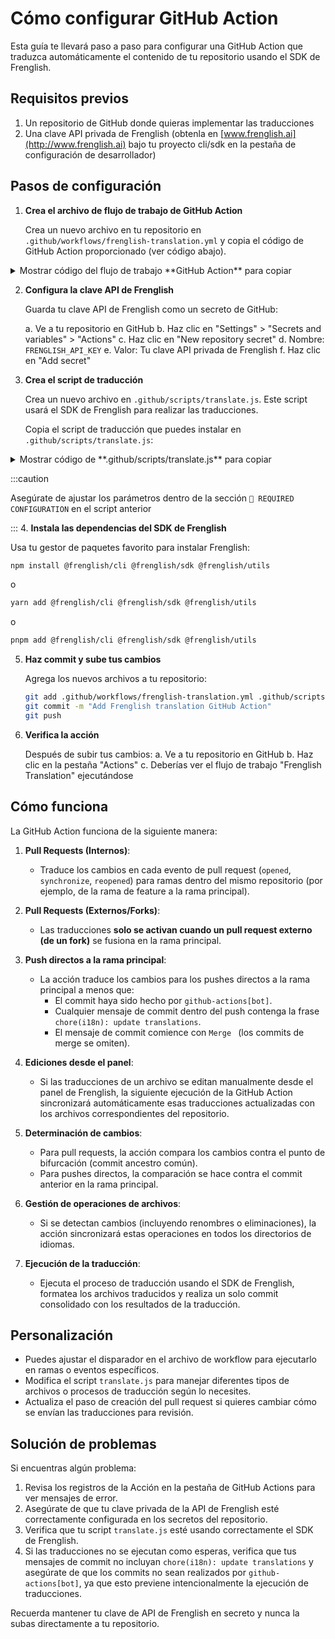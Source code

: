 # Cómo configurar GitHub Action
Esta guía te llevará paso a paso para configurar una GitHub Action que traduzca automáticamente el contenido de tu repositorio usando el SDK de Frenglish.

## Requisitos previos

1. Un repositorio de GitHub donde quieras implementar las traducciones
2. Una clave API privada de Frenglish (obtenla en [www.frenglish.ai](http://www.frenglish.ai) bajo tu proyecto cli/sdk en la pestaña de configuración de desarrollador)

## Pasos de configuración

1.  **Crea el archivo de flujo de trabajo de GitHub Action**

    Crea un nuevo archivo en tu repositorio en `.github/workflows/frenglish-translation.yml` y copia el código de GitHub Action proporcionado (ver código abajo).

<details>
  <summary>Mostrar código del flujo de trabajo **GitHub Action** para copiar</summary>

  ```yaml
  # ------------------------------------------------------------------------------
  # Frenglish Translation GitHub Action
  #
  # Workflow summary
  # - PRs - Internal: always translate the diff to the PR base.
  #     • Example 1: Open PR => feature_1 → main
  #     • Example 2: Open PR => feature_1_fix → feature_1
  #
  # - PRs - External: Only translate when external PR is merged
  #     • Example: merge PR => fork → main (from a contributor fork)
  #
  # - Default‑branch pushes: translate unless
  #     a) author is github‑actions[bot], or
  #     b) the push includes a commit with “chore(i18n): update translations”
  #     • Example: Hotfix push → main
  #
  # - Diff logic: compares to fork-point for PRs, or previous commit on main for direct pushes.
  # - If changes are found: handles file renames/deletes, runs translation and formatting,
  #   then commits and pushes a single update from the bot.
  # ------------------------------------------------------------------------------

  name: Frenglish Translation
  on:
    # Run once per pull‑request (feature → any target)
    pull_request:
      types: [opened, synchronize, reopened]

    # Run again only when commits land on the default branch (e.g. master/main)
    push:
      branches:
        - '**' # We filter below

  permissions:
    contents: read

  jobs:
    translate_and_format:
      # Run if (a) it’s a PR  OR  (b) it’s a push *and* the ref equals the repo’s default branch
      if: >-
        github.event_name == 'pull_request' ||
        (
          github.event_name == 'push' &&
          github.ref == format('refs/heads/{0}', github.event.repository.default_branch) &&
          !contains(github.event.head_commit.author.name, 'github-actions[bot]') &&
          !startsWith(github.event.head_commit.message, 'Merge ')
        )
      runs-on: ubuntu-latest
      permissions:
        contents: write
        pull-requests: write
      steps:
        # We check if commit message include `chore(i18n): update translations` and assume it's been fully translated if so
        - name: Detect translation commit in push range 
          id: detect
          if: github.event_name == 'push' # PRs always run
          run: | 
            echo "Looking for 'chore(i18n): update translations' between ${{ github.event.before }}..${{ github.sha }}"
            if git log --format=%B ${{ github.event.before }}..${{ github.sha }} | grep -qF 'chore(i18n): update translations'; then
              echo "skip=true" >> "$GITHUB_OUTPUT"
            else
              echo "skip=false" >> "$GITHUB_OUTPUT"
            fi

        - name: Checkout code
          if: steps.detect.outputs.skip != 'true'
          uses: actions/checkout@v4
          with:
            token: ${{ secrets.GITHUB_TOKEN }}
            fetch-depth: 0

        - name: Setup Node.js
          if: steps.detect.outputs.skip != 'true'
          uses: actions/setup-node@v3
          with:
            node-version: '18' # Or your preferred Node.js version >= 16

        - name: Install dependencies
          if: steps.detect.outputs.skip != 'true'
          run: |
            # Ensure you have a package.json and package-lock.json
            # Add @frenglish/sdk to your package.json: npm install @frenglish/sdk --save
            npm install

        - name: Setup Git User
          if: steps.detect.outputs.skip != 'true'
          run: |
            git config --global user.email "github-actions[bot]@users.noreply.github.com"
            git config --global user.name "github-actions[bot]"

        - name: Get Language Configuration
          if: steps.detect.outputs.skip != 'true'
          id: get_lang_config
          run: node .github/scripts/fetch-frenglish-configuration.js
          env:
            FRENGLISH_API_KEY: ${{ secrets.FRENGLISH_API_KEY }}
            GITHUB_TOKEN: ${{ secrets.GITHUB_TOKEN }}

        # --- Step to Handle Renamed/Deleted Files ---
        - name: Handle Renamed and Deleted Source Files
          if: steps.detect.outputs.skip != 'true'
          id: handle_changes
          run: |
            set -e # Exit immediately if a command exits with a non-zero status.

            # Get target languages and commit SHAs
            # SOURCE_DIR_RAW from get_lang_config is now IGNORED for path determination
            TARGET_DIRS_STRING="${{ steps.get_lang_config.outputs.target_langs }}"
            BEFORE_SHA="${{ github.event.before }}"
            CURRENT_SHA="${{ github.sha }}"

            # --- Define the source path CONSISTENTLY with translate.js ---
            # ORIGIN_LANGUAGE_DIR in translate.js is path.resolve('.'), so we use '.' here.
            EFFECTIVE_SOURCE_PATH="."
            echo "Source file location for rename/delete check: Root Directory (.)"

            # --- Validate Target Languages ---
            if [ -z "$TARGET_DIRS_STRING" ]; then
                echo "::warning::No target languages determined. Rename/delete actions for target directories will be skipped."
                echo "processed_changes=false" >> $GITHUB_OUTPUT
                exit 0
            fi
            read -r -a TARGET_DIRS <<< "$TARGET_DIRS_STRING"
             if [ ${#TARGET_DIRS[@]} -eq 0 ]; then
                echo "::warning::No target languages parsed. Rename/delete actions for target directories will be skipped."
                echo "processed_changes=false" >> $GITHUB_OUTPUT
                exit 0
             fi

            # --- List of top-level files/dirs to EXCLUDE from rename/delete handling ---
            # Add any other known non-locale files/folders residing in your root directory
            # Use trailing slash for directories to avoid matching files starting with the same name
            EXCLUDED_PATTERNS=(
              'package.json'
              'package-lock.json'
              'node_modules/'
              'frenglish.config.json'
              '.github/'
              '.git/'
              '.gitignore'
              'README.md'
              # Add other files/dirs like 'vite.config.js', 'tsconfig.json', etc. if they exist in root
            )
            echo "Excluding patterns: ${EXCLUDED_PATTERNS[*]}"


            # --- Check for Renamed/Deleted Files in the Root Directory ---
            echo "Checking for renamed/deleted files in '$EFFECTIVE_SOURCE_PATH' between $BEFORE_SHA and $CURRENT_SHA..."
            processed_any_change=false

            # Use NUL delimiters, check within the root directory (.)
            git diff --name-status --find-renames -z $BEFORE_SHA $CURRENT_SHA -- "$EFFECTIVE_SOURCE_PATH" | while IFS= read -r -d $'\0' status && IFS= read -r -d $'\0' old_path && IFS= read -r -d $'\0' new_path; do
              # Handle cases where new_path might not be present (for deletions)
              if [ -z "$new_path" ]; then
                new_path=$old_path
              fi

              # --- Calculate relative paths (already relative to root) ---
              relative_old_path="$old_path"
              relative_new_path="$new_path"

              # --- Filter out EXCLUDED top-level files/directories ---
              is_excluded=false
              for pattern in "${EXCLUDED_PATTERNS[@]}"; do
                 # Check if old_path starts with or exactly matches the pattern
                 if [[ "$old_path" == "$pattern"* ]]; then
                   is_excluded=true
                   echo "Skipping excluded file/path based on pattern '$pattern': $old_path"
                   break # Exit inner loop once matched
                 fi
              done
              if [ "$is_excluded" = true ]; then
                continue # Skip to the next file in the diff
              fi
              # --- End of exclusion filter ---

              # Proceed only if the file wasn't excluded
              echo "Detected potentially relevant change: Status=$status, Old Path=$old_path, New Path=$new_path"

              for TARGET_DIR in "${TARGET_DIRS[@]}"; do # Iterate over array elements correctly
                # Ensure target *directory* exists (e.g., 'ja', 'es')
                if [ ! -d "$TARGET_DIR" ]; then
                  echo "::warning::Target directory '$TARGET_DIR' not found. Skipping for this language."
                  continue
                fi

                # Construct target paths using the relative path from root
                target_old_path="$TARGET_DIR/$relative_old_path"

                if [[ "$status" == D* ]]; then
                  # Delete corresponding file in target dir IF it exists
                  if [ -f "$target_old_path" ]; then
                    echo "Deleting corresponding file: $target_old_path"
                    git rm "$target_old_path"
                    processed_any_change=true
                  else
                    # It's okay if the target file doesn't exist, don't warn loudly.
                     echo "Corresponding file for deletion not found (or already deleted): $target_old_path"
                  fi
                elif [[ "$status" == R* ]]; then
                  # Rename corresponding file in target dir IF it exists
                  target_new_path="$TARGET_DIR/$relative_new_path"
                  target_new_path_dir=$(dirname "$target_new_path")

                  if [ -f "$target_old_path" ]; then
                    # Create parent directory for target if needed
                    if [ ! -d "$target_new_path_dir" ]; then
                        echo "Creating directory for renamed file: $target_new_path_dir"
                        mkdir -p "$target_new_path_dir"
                    fi
                    echo "Renaming corresponding file: $target_old_path -> $target_new_path"
                    git mv "$target_old_path" "$target_new_path"
                    processed_any_change=true
                  else
                     # It's okay if the target file doesn't exist, don't warn loudly.
                     echo "Corresponding file for rename not found: $target_old_path"
                  fi
                fi # End status check (D or R)
              done # end loop target dirs
            done # end loop git diff

            # Output based on the flag
            echo "processed_changes=$processed_any_change" >> $GITHUB_OUTPUT
          env:
            GITHUB_TOKEN: ${{ secrets.GITHUB_TOKEN }}

        - name: Run translation script (Writes/Updates files)
          if: steps.detect.outputs.skip != 'true'
          env:
            FRENGLISH_API_KEY: ${{ secrets.FRENGLISH_API_KEY }}
            GITHUB_TOKEN: ${{ secrets.GITHUB_TOKEN }}
          run: node .github/scripts/translate.js

        - name: Stage ALL changes (new, modified, deleted, renamed)
          if: steps.detect.outputs.skip != 'true'
          run: |
            echo "Staging all tracked changes (adds, modifications, deletes, renames)..."
            git add . # This stages all changes in the working directory

        - name: Commit changes
          if: steps.detect.outputs.skip != 'true'
          id: commit
          run: |
            # Check index status after all operations (add, rm, mv)
            # Use --cached to check staged changes specifically
            if git diff --cached --quiet; then
               echo "No changes staged for commit."
               echo "changes_committed=false" >> $GITHUB_OUTPUT
            else
              echo "Committing translation updates, formatting, renames, and deletions..."
              # Use the dynamically fetched source language in the commit message
              COMMIT_SOURCE_LANG="${{ steps.get_lang_config.outputs.source_lang }}" # Capture output first
              git commit -m "chore(i18n): update translations [${COMMIT_SOURCE_LANG:-unknown}]" \
                         -m "Sync file structure, format locales. Branch: ${{ github.ref_name }}"
              echo "changes_committed=true" >> $GITHUB_OUTPUT
              git show --stat # Show commit details
            fi

        - name: Push changes
          # run only when we actually committed something
          if: steps.detect.outputs.skip != 'true' && steps.commit.outputs.changes_committed == 'true'
          env:
            # use head branch for PRs, ref_name for normal pushes
            TARGET_REF: ${{ github.event_name == 'pull_request' && github.event.pull_request.head.ref || github.ref_name }}
          run: |
            echo "Pushing changes to origin/${TARGET_REF}..."
            git push origin HEAD:${TARGET_REF}
  ```
</details>

2.  **Configura la clave API de Frenglish**

    Guarda tu clave API de Frenglish como un secreto de GitHub:

    a. Ve a tu repositorio en GitHub
    b. Haz clic en "Settings" > "Secrets and variables" > "Actions"
    c. Haz clic en "New repository secret"
    d. Nombre: `FRENGLISH_API_KEY`
    e. Valor: Tu clave API privada de Frenglish
    f. Haz clic en "Add secret"

3.  **Crea el script de traducción**

    Crea un nuevo archivo en `.github/scripts/translate.js`. Este script usará el SDK de Frenglish para realizar las traducciones.

    Copia el script de traducción que puedes instalar en `.github/scripts/translate.js`:

<details>
  <summary>Mostrar código de **.github/scripts/translate.js** para copiar</summary>

  ```javascript
  const { execSync } = require('child_process');
  const fs = require('fs').promises;
  const path = require('path');

  // ==================================================================================================
  // 🔧 REQUIRED CONFIGURATION – YOU MUST MODIFY THESE VALUES TO CONFIGURE THEIR TRANSLATION PATHS 🔧
  // ==================================================================================================

  // Path to your original language files (e.g., English source content)
  const ORIGIN_LANGUAGE_DIR = path.resolve('.');

  // Path where translated files will be saved (Base directory)
  const TRANSLATION_OUTPUT_DIR = path.resolve('.');

  // List of files or directories to exclude from processing
  const EXCLUDED_FILES = ['package.json', 'package-lock.json', 'node_modules'];

  // ============================================================
  // MODIFY BELOW THIS LINE FOR CUSTOM GITHUB ACTIONS
  // ============================================================

  (async () => {
      const sdkModule = await import('@frenglish/sdk');
      const FrenglishSDK = sdkModule.FrenglishSDK;
      if (!FrenglishSDK) throw new Error('FrenglishSDK not found in module exports.');

      const FRENGLISH_API_KEY = process.env.FRENGLISH_API_KEY;
      if (!FRENGLISH_API_KEY) {
          console.error('❌  FRENGLISH_API_KEY environment variable not set. Aborting action.');
          process.exit(1);
      }
      const frenglish = FrenglishSDK(FRENGLISH_API_KEY);

      async function getDefaultBranch() {
          try {
              const response = await fetch(`https://api.github.com/repos/${process.env.GITHUB_REPOSITORY}`, {
                  headers: {
                      'Authorization': `token ${process.env.GITHUB_TOKEN}`,
                      'Accept': 'application/vnd.github.v3+json'
                  }
              });
              const data = await response.json();
              return data.default_branch;
          } catch (error) {
              console.error(`❌  Failed to retrieve default branch: ${error.message}`);
              return 'main';
          }
      }

      async function isSupportedFile(filePath) {
          try {
              const relativeToOrigin = path.relative(ORIGIN_LANGUAGE_DIR, path.resolve(filePath));
              if (relativeToOrigin.startsWith('..') || relativeToOrigin === '') {
                  return false;
              }

              if (EXCLUDED_FILES.some(excluded => filePath.includes(excluded))) {
                  console.log(`⏭️  Skipping (excluded): ${filePath}`);
                  return false;
              }

              const config = await frenglish.getDefaultConfiguration();
              const languageCodes = await frenglish.getSupportedLanguages();
              const originLanguage = config.originLanguage.toLowerCase();

              const pathParts = filePath.split(path.sep);
              const languageDirIndex = pathParts.findIndex(part =>
                  part.toLowerCase() === originLanguage ||
                  languageCodes.some(lang => lang.toLowerCase() === part.toLowerCase())
              );

              if (languageDirIndex !== -1 && pathParts[languageDirIndex].toLowerCase() !== originLanguage) {
                  console.log(`⏭️  Skipping (translated dir): ${filePath}`);
                  return false;
              }

              const supportedFileTypes = await frenglish.getSupportedFileTypes();
              const validFileTypes = supportedFileTypes.filter(type => type && type.length > 0);
              const ext = path.extname(filePath).toLowerCase().replace('.', '');

              const isSupported = ext && validFileTypes.includes(ext);
              return isSupported;
          } catch (error) {
              console.error(`❌  Error checking file support for ${filePath}: ${error.message}`);
              return false;
          }
      }

      // Compares files changed in a PR (or files changed with a commit directly to default branch)
      async function getChangedFiles() {
          try {
              const isPR = !!process.env.GITHUB_BASE_REF;
              const currentBranch = process.env.GITHUB_HEAD_REF || process.env.GITHUB_REF.replace('refs/heads/', '');
              const defaultBranch = await getDefaultBranch();

              if (!isPR && currentBranch !== defaultBranch) {
                  return [];
              }

              // Figure out what we’re diffing against
              const baseBranch = isPR ? process.env.GITHUB_BASE_REF : defaultBranch;

              let baseSha;
              if (isPR) {
                  execSync(`git fetch --depth=1 origin ${baseBranch}:${baseBranch}`);
                  baseSha = execSync(`git merge-base ${baseBranch} HEAD`).toString().trim();
              } else {
                  baseSha = process.env.GITHUB_EVENT_BEFORE || execSync('git rev-parse HEAD^').toString().trim();
              }

              console.log(`🔀  Diff base: ${baseBranch} @ ${baseSha}`);
              console.log(`🔝  Head     : ${currentBranch} @ HEAD`);

              const output = execSync(`git diff --diff-filter=ACM --name-only ${baseSha} HEAD`).toString().trim();
              const changedFiles = output ? output.split('\n') : [];
              const supportedFiles = [];

              for (const file of changedFiles) {
                  if (await isSupportedFile(file)) supportedFiles.push(file);
              }

              console.log(`📦  Files queued for translation (${supportedFiles.length}): ${supportedFiles.join(', ') || 'None'}`);
              return supportedFiles;
          } catch (error) {
              console.error(`❌  Error getting changed files: ${error.message}`);
              return [];
          }
      }

      async function translateAndWriteFiles() {
          try {
              const config = await frenglish.getDefaultConfiguration();
              const originLanguage = config.originLanguage.toLowerCase();
              const filesToTranslate = await getChangedFiles();

              if (!filesToTranslate.length) {
                  console.log('ℹ️  No eligible files found for translation. Exiting.');
                  return;
              }

              const fileContents = await Promise.all(filesToTranslate.map(async (file) => {
                  try {
                      const content = await fs.readFile(file, 'utf-8');
                      // Use path relative to ORIGIN_LANGUAGE_DIR as the fileId
                      const fileId = path.relative(ORIGIN_LANGUAGE_DIR, file);
                      return { fileId: fileId, content: content };
                  } catch (readError) {
                      console.error(`❌ Error reading file ${file}:`, readError.message);
                      return null;
                  }
              }));

              const validFileContents = fileContents.filter(fc => fc !== null);
              if (validFileContents.length === 0) {
                  console.log('⚠️  No readable file contents detected. Exiting.');
                  return;
              }

              const filenames = validFileContents.map(file => file.fileId);
              const contents = validFileContents.map(file => file.content);

              console.log(`🚀  Initiating translation for ${filenames.length} file(s).`);
              const translation = await frenglish.translate(contents, false, filenames);
              console.log(`📤  Translation request submitted. ID: ${translation.translationId}`);

              for (const languageData of translation.content) {
                  const language = languageData.language;
                  // Skip writing files for the origin language if they are returned
                  if (language === originLanguage) {
                      console.log(`⏩  Skipping origin language (${language}).`);
                      continue;
                  }

                  const languageOutputDir = path.join(TRANSLATION_OUTPUT_DIR, language);
                  try {
                      await fs.mkdir(languageOutputDir, { recursive: true });
                  } catch (mkdirError) {
                      console.error(`❌  Unable to create directory ${languageOutputDir}: ${mkdirError.message}`);
                      continue;
                  }

                  for (const translatedFile of languageData.files) {
                      const translatedFilePath = path.join(languageOutputDir, translatedFile.fileId);

                      try {
                          await fs.mkdir(path.dirname(translatedFilePath), { recursive: true });
                      } catch (mkdirError) {
                          console.error(`❌  Unable to create subdirectory ${path.dirname(translatedFilePath)}: ${mkdirError.message}`);
                          continue;
                      }

                      // Write the file content if not empty
                      if (translatedFile.content && translatedFile.content.length > 0) {
                          try {
                              await fs.writeFile(translatedFilePath, translatedFile.content, 'utf8');
                              console.log(`✅  Written: ${translatedFilePath}`);
                          } catch (writeError) {
                              console.error(`❌  Error writing ${translatedFilePath}: ${writeError.message}`);
                          }
                      } else {
                          console.warn(`⚠️  Empty content for ${translatedFile.fileId} (${language}). Skipping.`);
                      }
                  }
              }

              console.log('🏁  Translation workflow complete. Git operations will be handled by the Action.');
          } catch (error) {
              console.error('❌  Translation process failed:', error);
              if (error.response?.data) {
                  console.error('🔍  Frenglish API details:', error.response.data);
              }
              process.exit(1);
          }
      }

      translateAndWriteFiles();
  })();
  ```
</details>

:::caution

Asegúrate de ajustar los parámetros dentro de la sección `🔧 REQUIRED CONFIGURATION` en el script anterior

:::
4\.  **Instala las dependencias del SDK de Frenglish**

Usa tu gestor de paquetes favorito para instalar Frenglish:

```bash
npm install @frenglish/cli @frenglish/sdk @frenglish/utils
```

o

```bash
yarn add @frenglish/cli @frenglish/sdk @frenglish/utils
```

o

```bash
pnpm add @frenglish/cli @frenglish/sdk @frenglish/utils
```

5.  **Haz commit y sube tus cambios**

    Agrega los nuevos archivos a tu repositorio:

    ```bash
    git add .github/workflows/frenglish-translation.yml .github/scripts/translate.js
    git commit -m "Add Frenglish translation GitHub Action"
    git push
    ```

6.  **Verifica la acción**

    Después de subir tus cambios:
    a. Ve a tu repositorio en GitHub
    b. Haz clic en la pestaña "Actions"
    c. Deberías ver el flujo de trabajo "Frenglish Translation" ejecutándose

## Cómo funciona
La GitHub Action funciona de la siguiente manera:
1.  **Pull Requests (Internos)**:
    - Traduce los cambios en cada evento de pull request (`opened`, `synchronize`, `reopened`) para ramas dentro del mismo repositorio (por ejemplo, de la rama de feature a la rama principal).

2.  **Pull Requests (Externos/Forks)**:
    - Las traducciones **solo se activan cuando un pull request externo (de un fork)** se fusiona en la rama principal.

3.  **Push directos a la rama principal**:
    - La acción traduce los cambios para los pushes directos a la rama principal a menos que:
      - El commit haya sido hecho por `github-actions[bot]`.
      - Cualquier mensaje de commit dentro del push contenga la frase `chore(i18n): update translations`.
      - El mensaje de commit comience con `Merge ` (los commits de merge se omiten).

4.  **Ediciones desde el panel**:
    - Si las traducciones de un archivo se editan manualmente desde el panel de Frenglish, la siguiente ejecución de la GitHub Action sincronizará automáticamente esas traducciones actualizadas con los archivos correspondientes del repositorio.

5.  **Determinación de cambios**:
    - Para pull requests, la acción compara los cambios contra el punto de bifurcación (commit ancestro común).
    - Para pushes directos, la comparación se hace contra el commit anterior en la rama principal.

6.  **Gestión de operaciones de archivos**:
    - Si se detectan cambios (incluyendo renombres o eliminaciones), la acción sincronizará estas operaciones en todos los directorios de idiomas.

7.  **Ejecución de la traducción**:
    - Ejecuta el proceso de traducción usando el SDK de Frenglish, formatea los archivos traducidos y realiza un solo commit consolidado con los resultados de la traducción.

## Personalización

- Puedes ajustar el disparador en el archivo de workflow para ejecutarlo en ramas o eventos específicos.
- Modifica el script `translate.js` para manejar diferentes tipos de archivos o procesos de traducción según lo necesites.
- Actualiza el paso de creación del pull request si quieres cambiar cómo se envían las traducciones para revisión.

## Solución de problemas
Si encuentras algún problema:
1. Revisa los registros de la Acción en la pestaña de GitHub Actions para ver mensajes de error.
2. Asegúrate de que tu clave privada de la API de Frenglish esté correctamente configurada en los secretos del repositorio.
3. Verifica que tu script `translate.js` esté usando correctamente el SDK de Frenglish.
4. Si las traducciones no se ejecutan como esperas, verifica que tus mensajes de commit no incluyan `chore(i18n): update translations` y asegúrate de que los commits no sean realizados por `github-actions[bot]`, ya que esto previene intencionalmente la ejecución de traducciones.

Recuerda mantener tu clave de API de Frenglish en secreto y nunca la subas directamente a tu repositorio.